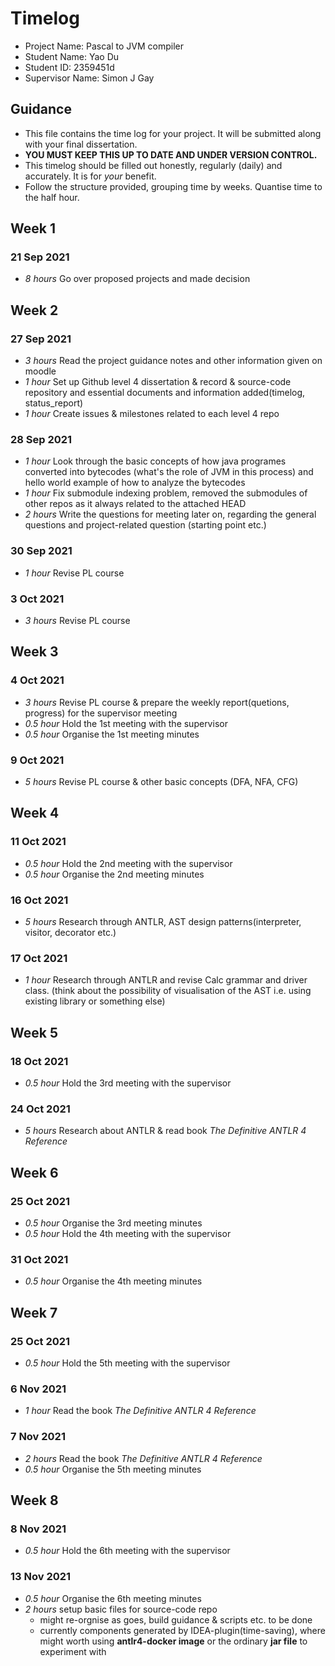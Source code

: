 # Timelog

* Project Name: Pascal to JVM compiler
* Student Name: Yao Du
* Student ID: 2359451d
* Supervisor Name: Simon J Gay

## Guidance

* This file contains the time log for your project. It will be submitted along with your final dissertation.
* **YOU MUST KEEP THIS UP TO DATE AND UNDER VERSION CONTROL.**
* This timelog should be filled out honestly, regularly (daily) and accurately. It is for *your* benefit.
* Follow the structure provided, grouping time by weeks.  Quantise time to the half hour.

## Week 1

### 21 Sep 2021

* *8 hours* Go over proposed projects and made decision

## Week 2

### 27 Sep 2021

* *3 hours* Read the project guidance notes and other information given on moodle
* *1 hour* Set up Github level 4 dissertation & record & source-code repository and essential documents and information added(timelog, status_report)
* *1 hour* Create issues & milestones related to each level 4 repo

### 28 Sep 2021

* *1 hour* Look through the basic concepts of how java programes converted into bytecodes (what's the role of JVM in this process) and hello world example of how to analyze the bytecodes
* *1 hour* Fix submodule indexing problem, removed the submodules of other repos as it always related to the attached HEAD
* *2 hours* Write the questions for meeting later on, regarding the general questions and project-related question (starting point etc.)

### 30 Sep 2021

* *1 hour* Revise PL course

### 3 Oct 2021

* *3 hours* Revise PL course

## Week 3

### 4 Oct 2021

* *3 hours* Revise PL course & prepare the weekly report(quetions, progress) for the supervisor meeting
* *0.5 hour* Hold the 1st meeting with the supervisor
* *0.5 hour* Organise the 1st meeting minutes

### 9 Oct 2021

* *5 hours* Revise PL course & other basic concepts (DFA, NFA, CFG)

## Week 4

### 11 Oct 2021

* *0.5 hour* Hold the 2nd meeting with the supervisor
* *0.5 hour* Organise the 2nd meeting minutes

### 16 Oct 2021

* *5 hours* Research through ANTLR, AST design patterns(interpreter, visitor, decorator etc.)

### 17 Oct 2021

* *1 hour* Research through ANTLR and revise Calc grammar and driver class. (think about the possibility of visualisation of the AST i.e. using existing library or something else)

## Week 5

### 18 Oct 2021

* *0.5 hour* Hold the 3rd meeting with the supervisor

### 24 Oct 2021

* *5 hours* Research about ANTLR & read book *The Definitive ANTLR 4 Reference*

## Week 6

### 25 Oct 2021

* *0.5 hour* Organise the 3rd meeting minutes
* *0.5 hour* Hold the 4th meeting with the supervisor

### 31 Oct 2021

* *0.5 hour* Organise the 4th meeting minutes

## Week 7

### 25 Oct 2021

* *0.5 hour* Hold the 5th meeting with the supervisor

### 6 Nov 2021

* *1 hour* Read the book *The Definitive ANTLR 4 Reference*

### 7 Nov 2021

* *2 hours* Read the book *The Definitive ANTLR 4 Reference*
* *0.5 hour* Organise the 5th meeting minutes

## Week 8

### 8 Nov 2021

* *0.5 hour* Hold the 6th meeting with the supervisor

### 13 Nov 2021

* *0.5 hour* Organise the 6th meeting minutes
* *2 hours* setup basic files for source-code repo
  * might re-orgnise as goes, build guidance & scripts etc. to be done
  * currently components generated by IDEA-plugin(time-saving), where might worth using **antlr4-docker image** or the ordinary **jar file** to experiment with

